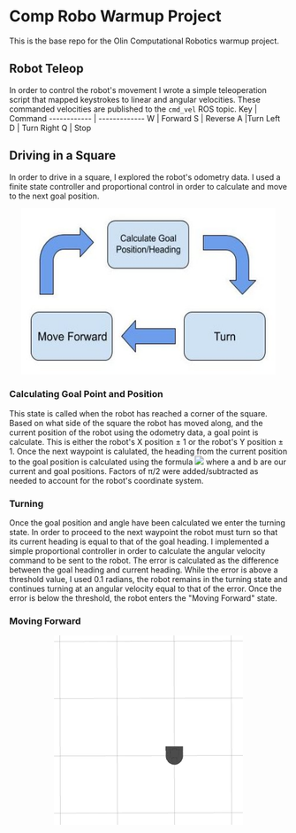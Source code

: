 # Comp Robo Warmup Project
This is the base repo for the Olin Computational Robotics warmup project.

<h2>Robot Teleop</h2>

In order to control the robot's movement I wrote a simple teleoperation script that mapped keystrokes to linear and angular velocities. These commanded velocities are published to the <code>cmd_vel</code> ROS topic.
Key | Command
------------ | -------------
W | Forward
S | Reverse
A |Turn Left
D | Turn Right
Q | Stop


<h2>Driving in a Square</h2>

In order to drive in a square, I explored the robot's odometry data. I used a finite state controller and proportional control in order to calculate and move to the next goal position. 
<p align="center">
  <img width="460" height="300" src="warmup_project/screenshots/SquareStateController.jpg">
</p>
<h3>Calculating Goal Point and Position</h3>
This state is called when the robot has reached a corner of the square. Based on what side of the square the robot has moved along, and the current position of the robot using the odometry data, a goal point is calculate. This is either the robot's X position ± 1 or the robot's Y position ± 1. Once the next waypoint is calulated, the heading from the current position to the goal position is calculated using the formula <img src="https://render.githubusercontent.com/render/math?math=cos(\theta) = a \cdot b/||a||\cdot ||b||"> where a and b are our current and goal positions. Factors of π/2 were added/subtracted as needed to account for the robot's coordinate system.
<h3>Turning</h3>
Once the goal position and angle have been calculated we enter the turning state. In order to proceed to the next waypoint the robot must turn so that its current heading is equal to that of the goal heading. I implemented a simple proportional controller in order to calculate the angular velocity command to be sent to the robot. The error is calculated as the difference between the goal heading and current heading. While the error is above a threshold value, I used 0.1 radians, the robot remains in the turning state and continues turning at an angular velocity equal to that of the error. Once the error is below the threshold, the robot enters the "Moving Forward" state.
<h3>Moving Forward</h4>

<p align="center">
  <img width="342" height="342" src="warmup_project/screenshots/DriveSquare.gif">
